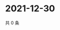 # 2021-12-30

共 0 条

<!-- BEGIN WEIBO -->
<!-- 最后更新时间 Thu Dec 30 2021 11:14:26 GMT+0800 (China Standard Time) -->

<!-- END WEIBO -->
